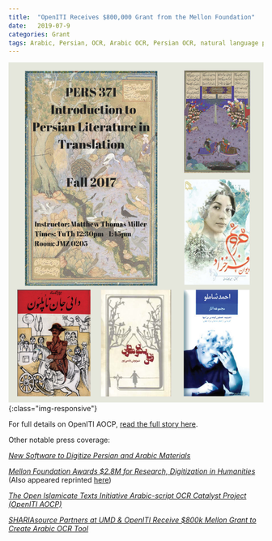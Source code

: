 ```yaml
---
title:  "OpenITI Receives $800,000 Grant from the Mellon Foundation"
date:   2019-07-9
categories: Grant
tags: Arabic, Persian, OCR, Arabic OCR, Persian OCR, natural language processing, machine learning, artificial intelligence, digital humanities, Persian digital humanities, Arabic digital humanities
---
```

![Introduction to Persian Literature in Translation, taught by Matthew Thomas Miller](/images/CourseFlyerIntroPersianLit.jpg){:class="img-responsive"}

For full details on OpenITI AOCP, [read the full story here](https://medium.com/@openiti/openiti-aocp-9802865a6586).

Other notable press coverage:

[*New Software to Digitize Persian and Arabic Materials*](https://arhu.umd.edu/news/new-software-digitize-persian-and-arabic-materials) 

[*Mellon Foundation Awards $2.8M for Research, Digitization in Humanities*](https://today.umd.edu/articles/mellon-foundation-awards-28m-research-digitization-humanities-3149b8cd-34a5-4a21-af14-2a9c34ef8c2b)
 (Also appeared reprinted [here](https://umdrightnow.umd.edu/news/mellon-foundation-awards-28m-research-digitization-humanities)) 

[*The Open Islamicate Texts Initiative Arabic-script OCR Catalyst Project (OpenITI AOCP)*](https://www.aku.edu/news/Pages/News_Details.aspx?nid=NEWS-001867)

[*SHARIAsource Partners at UMD & OpenITI Receive $800k Mellon Grant to Create Arabic OCR Tool*](https://pil.law.harvard.edu/mellon-grant-awarded-to-the-open-islamicate-texts-initiative-arabic-script-ocr-catalyst-project-openiti-aocp/)
